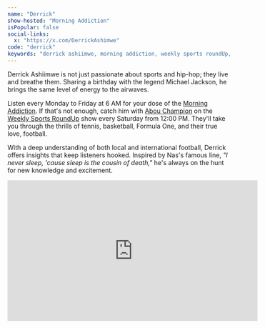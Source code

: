 ```yaml
---
name: "Derrick"
show-hosted: "Morning Addiction"
isPopular: false
social-links:
  x: "https://x.com/DerrickAshimwe"
code: "derrick"
keywords: "derrick ashiimwe, morning addiction, weekly sports roundUp, sports and hip-hop"
---
```


Derrick Ashiimwe is not just passionate about sports and hip-hop; they live and breathe them. Sharing a birthday with the legend Michael Jackson, he brings the same level of energy to the airwaves.

Listen every Monday to Friday at 6 AM for your dose of the [Morning Addiction](/shows/morning-addiction). If that's not enough, catch him with [Abou Champion](/i/abou-champion) on the [Weekly Sports RoundUp](/shows/sports-roundup) show every Saturday from 12:00 PM. They'll take you through the thrills of tennis, basketball, Formula One, and their true love, football.

With a deep understanding of both local and international football, Derrick offers insights that keep listeners hooked. Inspired by Nas's famous line, _"I never sleep, 'cause sleep is the cousin of death,"_ he's always on the hunt for new knowledge and excitement.

<iframe width="560" height="315" src="https://www.youtube-nocookie.com/embed/N3hvFSsdtVY?si=zPwR6vpFEB5uDEtw&amp;controls=0" title="YouTube video player" frameborder="0" allow="accelerometer; autoplay; clipboard-write; encrypted-media; gyroscope; picture-in-picture; web-share" referrerpolicy="strict-origin-when-cross-origin" allowfullscreen></iframe>
